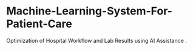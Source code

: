 # Machine-Learning-System-For-Patient-Care
Optimization of Hospital Workflow and Lab Results using AI Assistance .
